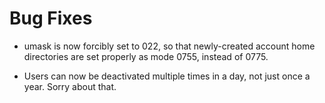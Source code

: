 # Bug Fixes

- umask is now forcibly set to 022, so that newly-created account
  home directories are set properly as mode 0755, instead of 0775.

- Users can now be deactivated multiple times in a day, not just
  once a year.  Sorry about that.
